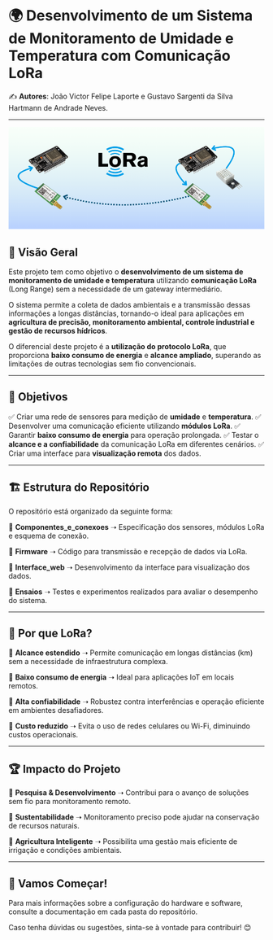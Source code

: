 # 🌍 Desenvolvimento de um Sistema de Monitoramento de Umidade e Temperatura com Comunicação LoRa

✍️ **Autores**: João Victor Felipe Laporte e Gustavo Sargenti da Silva Hartmann de Andrade Neves.

---
<p align="center">
  <img src="LoRa.png" alt="Imagem ilustrativa do projeto" width="700"/>
</p>

## 📌 Visão Geral

Este projeto tem como objetivo o **desenvolvimento de um sistema de monitoramento de umidade e temperatura** utilizando **comunicação LoRa** (Long Range) sem a necessidade de um gateway intermediário.

O sistema permite a coleta de dados ambientais e a transmissão dessas informações a longas distâncias, tornando-o ideal para aplicações em **agricultura de precisão, monitoramento ambiental, controle industrial e gestão de recursos hídricos**.

O diferencial deste projeto é a **utilização do protocolo LoRa**, que proporciona **baixo consumo de energia** e **alcance ampliado**, superando as limitações de outras tecnologias sem fio convencionais.

---

## 🎯 Objetivos

✅ Criar uma rede de sensores para medição de **umidade** e **temperatura**.
✅ Desenvolver uma comunicação eficiente utilizando **módulos LoRa**.
✅ Garantir **baixo consumo de energia** para operação prolongada.
✅ Testar o **alcance e a confiabilidade** da comunicação LoRa em diferentes cenários.
✅ Criar uma interface para **visualização remota** dos dados.

---

## 🏗️ Estrutura do Repositório

O repositório está organizado da seguinte forma:

📁 **Componentes_e_conexoes** ➝ Especificação dos sensores, módulos LoRa e esquema de conexão.

📁 **Firmware** ➝ Código para transmissão e recepção de dados via LoRa.

📁 **Interface_web** ➝ Desenvolvimento da interface para visualização dos dados.

📁 **Ensaios** ➝ Testes e experimentos realizados para avaliar o desempenho do sistema.

---

## 📡 Por que LoRa?

🔹 **Alcance estendido** ➝ Permite comunicação em longas distâncias (km) sem a necessidade de infraestrutura complexa.

🔹 **Baixo consumo de energia** ➝ Ideal para aplicações IoT em locais remotos.

🔹 **Alta confiabilidade** ➝ Robustez contra interferências e operação eficiente em ambientes desafiadores.

🔹 **Custo reduzido** ➝ Evita o uso de redes celulares ou Wi-Fi, diminuindo custos operacionais.

---

## 🏆 Impacto do Projeto

🔬 **Pesquisa & Desenvolvimento** ➝ Contribui para o avanço de soluções sem fio para monitoramento remoto.

🌱 **Sustentabilidade** ➝ Monitoramento preciso pode ajudar na conservação de recursos naturais.

🚜 **Agricultura Inteligente** ➝ Possibilita uma gestão mais eficiente de irrigação e condições ambientais.

---

## 🚀 Vamos Começar!

Para mais informações sobre a configuração do hardware e software, consulte a documentação em cada pasta do repositório.

Caso tenha dúvidas ou sugestões, sinta-se à vontade para contribuir! 😊

